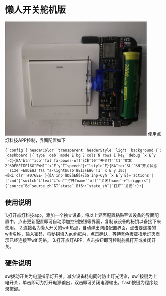 # 懒人开关舵机版
![](/readme/2024-03-10-18-46-17.png)
使用点灯科技APP控制，界面配置如下
```
{¨config¨{¨headerColor¨¨transparent¨¨headerStyle¨¨light¨¨background¨{¨img¨¨assets/img/headerbg.jpg¨¨isFull¨«}}¨dashboard¨|{¨type¨¨deb¨¨mode¨É¨bg¨É¨cols¨Ñ¨rows¨Ì¨key¨¨debug¨´x´É´y´¤C}{ßA¨btn¨¨ico¨¨fal fa-power-off¨ßCÊ¨t0¨¨开关灯¨¨t1¨¨文本2¨ßDÉßEÍßFÍßG¨PWM1¨´x´Ë´y´Ï¨speech¨|÷¨lstyle¨Ë}{ßA¨tex¨ßL´´ßN¨开关状态¨¨size¨¤EßDÉßJ¨fal fa-lightbulb¨ßEÍßFËßG¨T1¨´x´Ë´y´ÌßQ|÷ßRÌ¨clr¨¨#076EEF¨}{ßA¨inp¨ßDÉßEÑßFËßG¨inp-6yh¨´x´É´y´É}÷¨actions¨|¦¨cmd¨¦¨switch¨‡¨text¨‡¨on¨¨打开?name¨¨off¨¨关闭?name¨—÷¨triggers¨|{¨source¨ßd¨source_zh¨ßT¨state¨|ßfßh÷¨state_zh¨|¨打开¨¨关闭¨÷}÷}
```
## 使用说明
1.打开点灯科技app，添加一个独立设备，将以上界面配置粘贴至该设备的界面配置中，点击更新配置即可自动添加控制按钮等界面，复制该设备的秘钥以备接下来使用。
2.连接名为懒人开关的wifi热点，自动弹出网络配置界面，点击要连接的wifi名称，输入密码，将秘钥填入auth框内，点击确认，等待蓝色板载指示灯灭表示已经连接至wifi网络。
3.打开点灯APP，点击按钮即可控制舵机打开或关闭开关。
## 硬件说明
sw拨动开关为电量指示灯开关，减少设备耗电同时防止灯光污染，sw1按键为上电开关，单击即可为打开电源输出，双击即可关闭电源输出，flash按键为程序烧录按键。